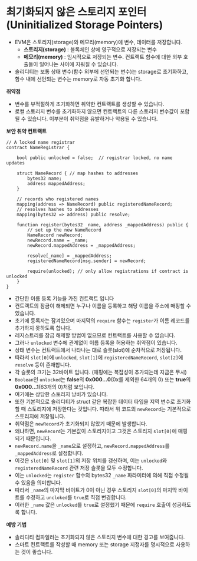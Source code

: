 # 최기화되지 않은 스토리지 포인터 (Uninitialized Storage Pointers)

- EVM은 스토리지(storage)와 메모리(memory)에 변수, 데이터를 저장합니다.
    - **스토리지(storage)** : 블록체인 상에 영구적으로 저장되는 변수
    - **메모리(memory)** : 임시적으로 저장되는 변수. 컨트랙트 함수에 대한 외부 호출들이 일어나는 사이에 지워질 수 있습니다.
- 솔리디티는 보통 상태 변수(함수 외부에 선언되는 변수)는 storage로 초기화하고, 함수 내에 선언되는 변수는 memory로 자동 초기화 합니다.

**취약점**

- 변수를 부적절하게 초기화하면 취약한 컨트랙트를 생성할 수 있습니다.
- 로컬 스토리지 변수를 초기화하지 않으면 컨트랙트의 다른 스토리지 변수값이 포함될 수 있습니다. 이부분이 취약점을 유발하거나 악용될 수 있습니다.

**보안 취약 컨트랙트**

```solidity
// A locked name registrar
contract NameRegistrar {

    bool public unlocked = false;  // registrar locked, no name updates

    struct NameRecord { // map hashes to addresses
        bytes32 name;
        address mappedAddress;
    }

    // records who registered names
    mapping(address => NameRecord) public registeredNameRecord;
    // resolves hashes to addresses
    mapping(bytes32 => address) public resolve;

    function register(bytes32 _name, address _mappedAddress) public {
        // set up the new NameRecord
        NameRecord newRecord;
        newRecord.name = _name;
        newRecord.mappedAddress = _mappedAddress;

        resolve[_name] = _mappedAddress;
        registeredNameRecord[msg.sender] = newRecord;

        require(unlocked); // only allow registrations if contract is unlocked
    }
}
```

- 간단한 이름 등록 기능을 가진 컨트랙트 입니다
- 컨트랙트의 잠금이 해제되면 누구나 이름을 등록하고 해당 이름을 주소에 매핑할 수 있습니다.
- 초기에 등록자는 잠겨있으며 마지막의 `require` 함수는 `register`가 이름 레코드를 추가하지 못하도록 합니다.
- 레지스트리를 잠금 해제할 방법이 없으므로 컨트랙트를 사용할 수 없습니다.
- 그러나 `unlocked` 변수에 관계없이 이름 등록을 허용하는 취약점이 있습니다.
- 상태 변수는 컨트랙트에서 나타나는 대로 슬롯(slot)에 순차적으로 저장됩니다.
- 따라서 `slot[0]`에 `unlocked`, `slot[1]`에 `registeredNameRecord`, `slot[2]`에 `resolve` 등이 존재합니다.
- 각 슬롯의 크기는 32바이트 입니다. (매핑에는 복잡성이 추가되는데 지금은 무시)
- `Boolean`인 `unlocked`는 **false**의 **0x000…0**(0x를 제외한 64개의 0) 또는 **true**의 **0x000…1**(63개의 0)처럼 보입니다.
- 여기에는 상당한 스토리지 낭비가 있습니다.
- 또한 기본적으로 솔리디티가 struct 같은 복잡한 데이터 타입을 지역 변수로 초기화할 때 스토리지에 저장한다는 것입니다. 따라서 위 코드의 `newRecord`는 기본적으로 스토리지에 저장됩니다.
- 취약점은 `newRecord`가 초기화되지 않았기 때문에 발생합니다.
- 왜냐하면, `newRecord`는 기본값이 스토리지이고 그것은 스토리지 `slot[0]`에 매핑되기 때문입니다.
- `newRecord.name`을 `_name`으로 설정하고, `newRecord.mappedAddress`를 `_mappedAddress`로 설정합니다.
- 이것은 `slot[0]` 및 `slot[1]`의 저장 위치를 갱신하며, 이는 `unlocked`와 `registeredNameRecord` 관련 저장 슬롯을 모두 수정합니다.
- 이는 `unlocked`는 `register` 함수의 bytes32 `_name` 파라미터에 의해 직접 수정될 수 있음을 의미합니다.
- 따라서 `_name`의 마지막 바이트가 0이 아닌 경우 스토리지 `slot[0]`의 마지막 바이트를 수정하고 `uncloked`를 `true`로 직접 변경합니다.
- 이러한 `_name` 값은 `unlocked`를 `true`로 설정했기 때문에 `require` 호출이 성공하도록 합니다.

**예방 기법**

- 솔리디티 컴파일러는 초기화되지 않은 스토리지 변수에 대한 경고를 보여줍니다.
- 스마트 컨트랙트를 작성할 때 memory 또는 storage 지정자를 명시적으로 사용하는 것이 좋습니다.